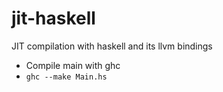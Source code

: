 # jit-haskell
JIT compilation with haskell and its llvm bindings

* Compile main with ghc
* `ghc --make Main.hs`
